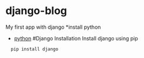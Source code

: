 # django-blog
 My first app with django
 *install python 
  * [python](http://python.org)
#Django Installation
  Install django using pip
  ```shell
	pip install django
